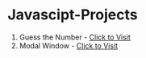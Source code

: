 # Javascipt-Projects
 
1. Guess the Number - <a href="https://gtn1.netlify.app">Click to Visit</a>
2. Modal Window - <a href="https://moda1.netlify.app">Click to Visit</a>
